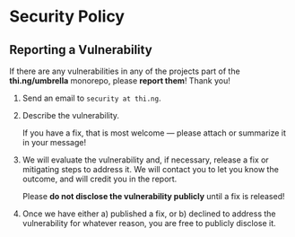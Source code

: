 # Security Policy

## Reporting a Vulnerability

If there are any vulnerabilities in any of the projects part of the
**thi.ng/umbrella** monorepo, please **report them**! Thank you!

1. Send an email to `security at thi.ng`.
2. Describe the vulnerability.

   If you have a fix, that is most welcome — please attach or summarize it in your message!

3. We will evaluate the vulnerability and, if necessary, release a fix or
mitigating steps to address it. We will contact you to let you know the outcome,
and will credit you in the report.

   Please **do not disclose the vulnerability publicly** until a fix is released!

4. Once we have either a) published a fix, or b) declined to address the
vulnerability for whatever reason, you are free to publicly disclose it.
